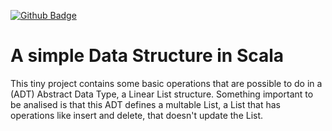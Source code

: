 [![Github Badge](https://img.shields.io/github/last-commit/Rayxan/Snake-game)](https://img.shields.io/github/last-commit/Rayxan/ScalaList)
# A simple Data Structure in Scala 
This tiny project contains some basic operations that are possible to do in a (ADT) Abstract Data Type, a Linear List structure.
Something important to be analised is that this ADT defines a multable List, a List that has operations like insert and delete, that doesn't update the List.
